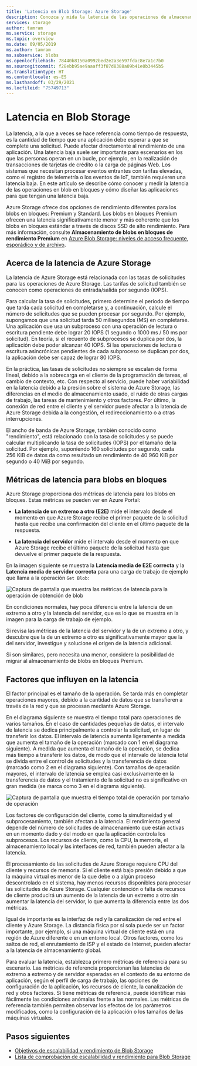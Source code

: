 ```yaml
---
title: 'Latencia en Blob Storage: Azure Storage'
description: Conozca y mida la latencia de las operaciones de almacenamiento de blobs y aprenda a diseñar este tipo de aplicaciones para tener una latencia baja.
services: storage
author: tamram
ms.service: storage
ms.topic: overview
ms.date: 09/05/2019
ms.author: tamram
ms.subservice: blobs
ms.openlocfilehash: 78440b8150a0992bed2e2a3e597fdac8e7a1c7b0
ms.sourcegitcommit: f28ebb95ae9aaaff3f87d8388a09b41e0b3445b5
ms.translationtype: HT
ms.contentlocale: es-ES
ms.lasthandoff: 03/29/2021
ms.locfileid: "75749713"
---
```

# <a name="latency-in-blob-storage"></a>Latencia en Blob Storage

La latencia, a la que a veces se hace referencia como tiempo de respuesta, es la cantidad de tiempo que una aplicación debe esperar a que se complete una solicitud. Puede afectar directamente al rendimiento de una aplicación. Una latencia baja suele ser importante para escenarios en los que las personas operan en un bucle, por ejemplo, en la realización de transacciones de tarjetas de crédito o la carga de páginas Web. Los sistemas que necesitan procesar eventos entrantes con tarifas elevadas, como el registro de telemetría o los eventos de IoT, también requieren una latencia baja. En este artículo se describe cómo conocer y medir la latencia de las operaciones en blob en bloques y cómo diseñar las aplicaciones para que tengan una latencia baja.

Azure Storage ofrece dos opciones de rendimiento diferentes para los blobs en bloques: Premium y Standard. Los blobs en bloques Premium ofrecen una latencia significativamente menor y más coherente que los blobs en bloques estándar a través de discos SSD de alto rendimiento. Para más información, consulte **Almacenamiento de blobs en bloques de rendimiento Premium** en [Azure Blob Storage: niveles de acceso frecuente, esporádico y de archivo](storage-blob-storage-tiers.md).

## <a name="about-azure-storage-latency"></a>Acerca de la latencia de Azure Storage

La latencia de Azure Storage está relacionada con las tasas de solicitudes para las operaciones de Azure Storage. Las tarifas de solicitud también se conocen como operaciones de entrada/salida por segundo (IOPS).

Para calcular la tasa de solicitudes, primero determine el período de tiempo que tarda cada solicitud en completarse y, a continuación, calcule el número de solicitudes que se pueden procesar por segundo. Por ejemplo, supongamos que una solicitud tarda 50 milisegundos (MS) en completarse. Una aplicación que usa un subproceso con una operación de lectura o escritura pendiente debe lograr 20 IOPS (1 segundo o 1000 ms / 50 ms por solicitud). En teoría, si el recuento de subprocesos se duplica por dos, la aplicación debe poder alcanzar 40 IOPS. Si las operaciones de lectura o escritura asincrónicas pendientes de cada subproceso se duplican por dos, la aplicación debe ser capaz de lograr 80 IOPS.

En la práctica, las tasas de solicitudes no siempre se escalan de forma lineal, debido a la sobrecarga en el cliente de la programación de tareas, el cambio de contexto, etc. Con respecto al servicio, puede haber variabilidad en la latencia debido a la presión sobre el sistema de Azure Storage, las diferencias en el medio de almacenamiento usado, el ruido de otras cargas de trabajo, las tareas de mantenimiento y otros factores. Por último, la conexión de red entre el cliente y el servidor puede afectar a la latencia de Azure Storage debida a la congestión, el redireccionamiento o a otras interrupciones.

El ancho de banda de Azure Storage, también conocido como "rendimiento", está relacionado con la tasa de solicitudes y se puede calcular multiplicando la tasa de solicitudes (IOPS) por el tamaño de la solicitud. Por ejemplo, suponiendo 160 solicitudes por segundo, cada 256 KiB de datos da como resultado un rendimiento de 40 960 KiB por segundo o 40 MiB por segundo.

## <a name="latency-metrics-for-block-blobs"></a>Métricas de latencia para blobs en bloques

Azure Storage proporciona dos métricas de latencia para los blobs en bloques. Estas métricas se pueden ver en Azure Portal:

- **La latencia de un extremo a otro (E2E)** mide el intervalo desde el momento en que Azure Storage recibe el primer paquete de la solicitud hasta que recibe una confirmación del cliente en el último paquete de la respuesta.

- **La latencia del servidor** mide el intervalo desde el momento en que Azure Storage recibe el último paquete de la solicitud hasta que devuelve el primer paquete de la respuesta.

En la imagen siguiente se muestra la **Latencia media de E2E correcta** y la **Latencia media de servidor correcta** para una carga de trabajo de ejemplo que llama a la operación `Get Blob`:

![Captura de pantalla que muestra las métricas de latencia para la operación de obtención de blob](media/storage-blobs-latency/latency-metrics-get-blob.png)

En condiciones normales, hay poca diferencia entre la latencia de un extremo a otro y la latencia del servidor, que es lo que se muestra en la imagen para la carga de trabajo de ejemplo.

Si revisa las métricas de la latencia del servidor y la de un extremo a otro, y descubre que la de un extremo a otro es significativamente mayor que la del servidor, investigue y solucione el origen de la latencia adicional.

Si son similares, pero necesita una menor, considere la posibilidad de migrar al almacenamiento de blobs en bloques Premium.

## <a name="factors-influencing-latency"></a>Factores que influyen en la latencia

El factor principal es el tamaño de la operación. Se tarda más en completar operaciones mayores, debido a la cantidad de datos que se transfieren a través de la red y que se procesan mediante Azure Storage.

En el diagrama siguiente se muestra el tiempo total para operaciones de varios tamaños. En el caso de cantidades pequeñas de datos, el intervalo de latencia se dedica principalmente a controlar la solicitud, en lugar de transferir los datos. El intervalo de latencia aumenta ligeramente a medida que aumenta el tamaño de la operación (marcado con 1 en el diagrama siguiente). A medida que aumenta el tamaño de la operación, se dedica más tiempo a transferir los datos, de modo que el intervalo de latencia total se divida entre el control de solicitudes y la transferencia de datos (marcado como 2 en el diagrama siguiente). Con tamaños de operación mayores, el intervalo de latencia se emplea casi exclusivamente en la transferencia de datos y el tratamiento de la solicitud no es significativo en gran medida (se marca como 3 en el diagrama siguiente).

![Captura de pantalla que muestra el tiempo total de operación por tamaño de operación](media/storage-blobs-latency/operation-time-size-chart.png)

Los factores de configuración del cliente, como la simultaneidad y el subprocesamiento, también afectan a la latencia. El rendimiento general depende del número de solicitudes de almacenamiento que están activas en un momento dado y del modo en que la aplicación controla los subprocesos. Los recursos de cliente, como la CPU, la memoria, el almacenamiento local y las interfaces de red, también pueden afectar a la latencia.

El procesamiento de las solicitudes de Azure Storage requiere CPU del cliente y recursos de memoria. Si el cliente está bajo presión debido a que la máquina virtual es menor de la que debe o a algún proceso descontrolado en el sistema, hay menos recursos disponibles para procesar las solicitudes de Azure Storage. Cualquier contención o falta de recursos de cliente producirá un aumento de la latencia de un extremo a otro sin aumentar la latencia del servidor, lo que aumenta la diferencia entre las dos métricas.

Igual de importante es la interfaz de red y la canalización de red entre el cliente y Azure Storage. La distancia física por sí sola puede ser un factor importante, por ejemplo, si una máquina virtual de cliente está en una región de Azure diferente o en un entorno local. Otros factores, como los saltos de red, el enrutamiento de ISP y el estado de Internet, pueden afectar a la latencia de almacenamiento global.

Para evaluar la latencia, establezca primero métricas de referencia para su escenario. Las métricas de referencia proporcionan las latencias de extremo a extremo y de servidor esperadas en el contexto de su entorno de aplicación, según el perfil de carga de trabajo, las opciones de configuración de la aplicación, los recursos de cliente, la canalización de red y otros factores. Si tiene métricas de referencia, puede identificar más fácilmente las condiciones anómalas frente a las normales. Las métricas de referencia también permiten observar los efectos de los parámetros modificados, como la configuración de la aplicación o los tamaños de las máquinas virtuales.

## <a name="next-steps"></a>Pasos siguientes

- [Objetivos de escalabilidad y rendimiento de Blob Storage](scalability-targets.md)
- [Lista de comprobación de escalabilidad y rendimiento para Blob Storage](storage-performance-checklist.md)
